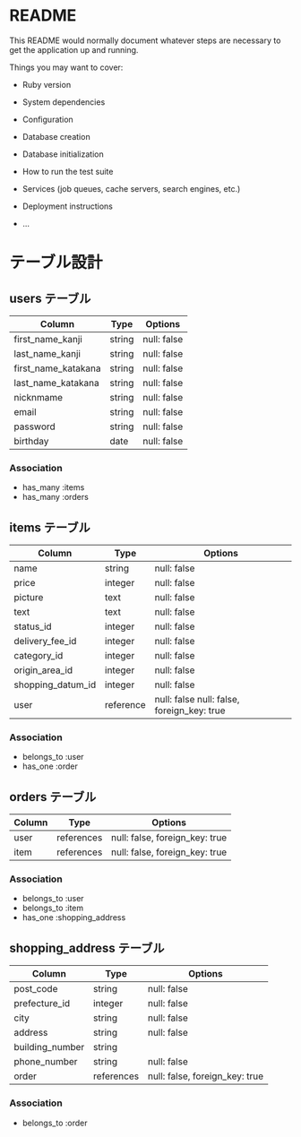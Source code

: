 # README

This README would normally document whatever steps are necessary to get the
application up and running.

Things you may want to cover:

* Ruby version

* System dependencies

* Configuration

* Database creation

* Database initialization

* How to run the test suite

* Services (job queues, cache servers, search engines, etc.)

* Deployment instructions

* ...

# テーブル設計

## users テーブル

| Column              | Type   | Options           |
| ------------------- | ------ | ----------------- |
| first_name_kanji    | string | null: false       | 
| last_name_kanji     | string | null: false       |
| first_name_katakana | string | null: false       | 
| last_name_katakana  | string | null: false       |
| nicknmame           | string | null: false       |
| email               | string | null: false       |
| password            | string | null: false       |
| birthday            | date   | null: false       |

### Association

- has_many :items
- has_many :orders


## items テーブル

| Column            | Type      | Options                                    |
| ----------------- | --------- | ------------------------------------------ |
| name              | string    | null: false                                |
| price             | integer   | null: false                                |
| picture           | text      | null: false                                |
| text              | text      | null: false                                |
| status_id         | integer   | null: false                                |
| delivery_fee_id   | integer   | null: false                                |
| category_id       | integer   | null: false                                |
| origin_area_id    | integer   | null: false                                |
| shopping_datum_id | integer   | null: false                                |
| user              | reference | null: false null: false, foreign_key: true |

### Association

- belongs_to :user
- has_one :order


## orders テーブル

| Column  | Type       | Options                        |
| ------- | ---------- | ------------------------------ |                         
| user    | references | null: false, foreign_key: true |
| item    | references | null: false, foreign_key: true |

### Association

- belongs_to :user
- belongs_to :item
- has_one :shopping_address

## shopping_address テーブル

| Column            | Type        | Options                        |
| ----------------- | ----------- | ------------------------------ |
| post_code         | string      | null: false                    | 
| prefecture_id     | integer     | null: false                    |
| city              | string      | null: false                    |
| address           | string      | null: false                    |
| building_number   | string      |                                |
| phone_number      | string      | null: false                    |
| order             | references  | null: false, foreign_key: true |

### Association

- belongs_to :order